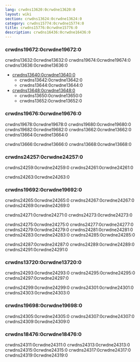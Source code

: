 ```yaml
---
lang: crwdns13620:0crwdne13620:0
layout: wiki
section: crwdns13624:0crwdne13624:0
category: crwdns15774:0crwdne15774:0
title: crwdns15776:0crwdne15776:0
description: crwdns16436:0crwdne16436:0
---
```


### crwdns19672:0crwdne19672:0
crwdns13632:0crwdne13632:0 crwdns19674:0crwdne19674:0 crwdns13636:0crwdne13636:0

- [crwdns13640:0crwdne13640:0](crwdns13638:0crwdne13638:0)
   - crwdns13642:0crwdne13642:0
   - crwdns13644:0crwdne13644:0
- [crwdns13648:0crwdne13648:0](crwdns13646:0crwdne13646:0)
   - crwdns13650:0crwdne13650:0
   - crwdns13652:0crwdne13652:0

### crwdns19676:0crwdne19676:0
crwdns19678:0crwdne19678:0 crwdns19680:0crwdne19680:0 crwdns19682:0crwdne19682:0 crwdns13662:0crwdne13662:0 crwdns13664:0crwdne13664:0

crwdns13666:0crwdne13666:0 crwdns13668:0crwdne13668:0

### crwdns24257:0crwdne24257:0
crwdns24259:0crwdne24259:0 crwdns24261:0crwdne24261:0

crwdns24263:0crwdne24263:0

### crwdns19692:0crwdne19692:0
crwdns24265:0crwdne24265:0 crwdns24267:0crwdne24267:0 crwdns24269:0crwdne24269:0

crwdns24271:0crwdne24271:0 crwdns24273:0crwdne24273:0

crwdns24275:0crwdne24275:0 crwdns24277:0crwdne24277:0 crwdns24279:0crwdne24279:0 crwdns24281:0crwdne24281:0 crwdns24283:0crwdne24283:0 crwdns24285:0crwdne24285:0

crwdns24287:0crwdne24287:0 crwdns24289:0crwdne24289:0 crwdns24291:0crwdne24291:0

### crwdns13720:0crwdne13720:0
crwdns24293:0crwdne24293:0 crwdns24295:0crwdne24295:0 crwdns24297:0crwdne24297:0

crwdns24299:0crwdne24299:0 crwdns24301:0crwdne24301:0 crwdns24303:0crwdne24303:0

### crwdns19698:0crwdne19698:0
crwdns24305:0crwdne24305:0 crwdns24307:0crwdne24307:0 crwdns24309:0crwdne24309:0

### crwdns18476:0crwdne18476:0
crwdns24311:0crwdne24311:0 crwdns24313:0crwdne24313:0 crwdns24315:0crwdne24315:0 crwdns24317:0crwdne24317:0 crwdns24319:0crwdne24319:0
